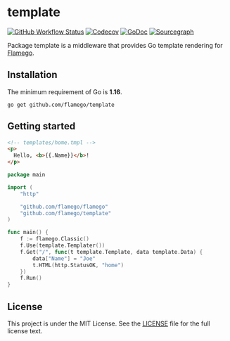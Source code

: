# template

[![GitHub Workflow Status](https://img.shields.io/github/workflow/status/flamego/template/Go?logo=github&style=for-the-badge)](https://github.com/flamego/template/actions?query=workflow%3AGo)
[![Codecov](https://img.shields.io/codecov/c/gh/flamego/template?logo=codecov&style=for-the-badge)](https://app.codecov.io/gh/flamego/template)
[![GoDoc](https://img.shields.io/badge/GoDoc-Reference-blue?style=for-the-badge&logo=go)](https://pkg.go.dev/github.com/flamego/template?tab=doc)
[![Sourcegraph](https://img.shields.io/badge/view%20on-Sourcegraph-brightgreen.svg?style=for-the-badge&logo=sourcegraph)](https://sourcegraph.com/github.com/flamego/template)

Package template is a middleware that provides Go template rendering for [Flamego](https://github.com/flamego/flamego).

## Installation

The minimum requirement of Go is **1.16**.

	go get github.com/flamego/template

## Getting started

```html
<!-- templates/home.tmpl -->
<p>
  Hello, <b>{{.Name}}</b>!
</p>
```

```go
package main

import (
	"http"

	"github.com/flamego/flamego"
	"github.com/flamego/template"
)

func main() {
	f := flamego.Classic()
	f.Use(template.Templater())
	f.Get("/", func(t template.Template, data template.Data) {
		data["Name"] = "Joe"
		t.HTML(http.StatusOK, "home")
	})
	f.Run()
}
```

## License

This project is under the MIT License. See the [LICENSE](LICENSE) file for the full license text.
